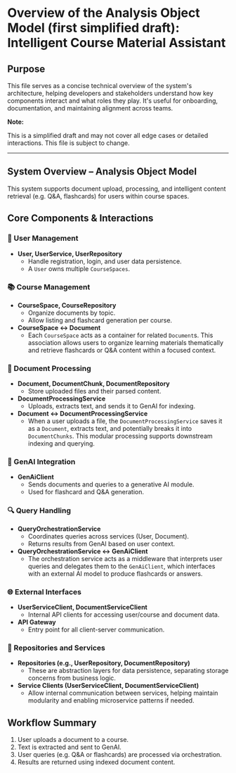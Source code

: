 # Overview of the Analysis Object Model (first simplified draft): Intelligent Course Material Assistant

## Purpose

This file serves as a concise technical overview of the system's architecture, helping developers and stakeholders understand how key components interact and what roles they play. It's useful for onboarding, documentation, and maintaining alignment across teams.

**Note:** 

This is a simplified draft and may not cover all edge cases or detailed interactions. This file is subject to change.

---

## System Overview – Analysis Object Model

This system supports document upload, processing, and intelligent content retrieval (e.g. Q&A, flashcards) for users within course spaces.

## Core Components & Interactions

### 🧑 User Management
- **User, UserService, UserRepository**
  - Handle registration, login, and user data persistence.
  - A `User` owns multiple `CourseSpaces`.

### 📚 Course Management
- **CourseSpace, CourseRepository**
  - Organize documents by topic.
  - Allow listing and flashcard generation per course.
- **CourseSpace ↔ Document**
  - Each `CourseSpace` acts as a container for related `Document`s. This association allows users to organize learning materials thematically and retrieve flashcards or Q&A content within a focused context.
### 📄 Document Processing
- **Document, DocumentChunk, DocumentRepository**
  - Store uploaded files and their parsed content.
- **DocumentProcessingService**
  - Uploads, extracts text, and sends it to GenAI for indexing.
 - **Document ↔ DocumentProcessingService**
    -  When a user uploads a file, the `DocumentProcessingService` saves it as a `Document`, extracts text, and potentially breaks it into `DocumentChunks`. This modular processing supports downstream indexing and querying.
### 🤖 GenAI Integration
- **GenAiClient**
  - Sends documents and queries to a generative AI module.
  - Used for flashcard and Q&A generation.

### 🔍 Query Handling
- **QueryOrchestrationService**
  - Coordinates queries across services (User, Document).
  - Returns results from GenAI based on user context.
- **QueryOrchestrationService ↔ GenAiClient**
  - The orchestration service acts as a middleware that interprets user queries and delegates them to the `GenAiClient`, which interfaces with an external AI model to produce flashcards or answers.

### 🌐 External Interfaces
- **UserServiceClient, DocumentServiceClient**
  - Internal API clients for accessing user/course and document data.
- **API Gateway**
  - Entry point for all client-server communication.

### 💾 Repositories and Services
- **Repositories (e.g., UserRepository, DocumentRepository)**
    - These are abstraction layers for data persistence, separating storage concerns from business logic.
- **Service Clients (UserServiceClient, DocumentServiceClient)**
    - Allow internal communication between services, helping maintain modularity and enabling microservice patterns if needed.



## Workflow Summary
1. User uploads a document to a course.
2. Text is extracted and sent to GenAI.
3. User queries (e.g. Q&A or flashcards) are processed via orchestration.
4. Results are returned using indexed document content.

